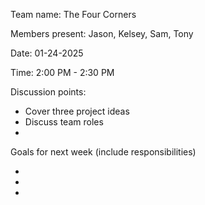 Team name: The Four Corners

Members present: Jason, Kelsey, Sam, Tony

Date: 01-24-2025

Time: 2:00 PM - 2:30 PM

Discussion points:

*   Cover three project ideas
*   Discuss team roles
*   

Goals for next week (include responsibilities)

* 
* 
* 


